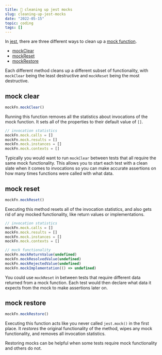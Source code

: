 ```yaml
---
title: 🧼 cleaning up jest mocks
slug: cleaning-up-jest-mocks
date: "2022-05-15"
topic: coding
tags: []
---
```


In [jest][jest], there are three different ways to clean up a [mock function][mock-function].

-   [mockClear][mock-clear]
-   [mockReset][mock-reset]
-   [mockRestore][mock-restore]

Each different method cleans up a different subset of functionality, with `mockClear` being the least destructive and `mockReset` being the most destructive.

## mock clear

```javascript
mockFn.mockClear()
```

Running this function removes all the statistics about invocations of the mock function. It sets all of the properties to their default value of `[]`.

```javascript
// invocation statistics
mockFn.mock.calls = []
mockFn.mock.results = []
mockFn.mock.instances = []
mockFn.mock.contexts = []
```

Typically you would want to run `mockClear` between tests that all require the same mock functionality. This allows you to start each test with a clean slate when it comes to invocations so you can make accurate assertions on how many times functions were called with what data.

## mock reset

```javascript
mockFn.mockReset()
```

Executing this method resets all of the invocation statistics, and also gets rid of any mocked functionality, like return values or implementations.

```javascript
// invocation statistics
mockFn.mock.calls = []
mockFn.mock.results = []
mockFn.mock.instances = []
mockFn.mock.contexts = []

// mock functionality
mockFn.mockReturnValue(undefined)
mockFn.mockResolvedValue(undefined)
mockFn.mockRejectedValue(undefined)
mockFn.mockImplementation(() => undefined)
```

You could use `mockReset` in between tests that require different data returned from a mock function. Each test would then declare what data it expects from the mock to make assertions later on.

## mock restore

```javascript
mockFn.mockRestore()
```

Executing this function acts like you never called `jest.mock()` in the first place. It _restores_ the original functionality of the method, wipes any mock functionality, and removes all invocation statistics.

Restoring mocks can be helpful when some tests require mock functionality and others do not.

[jest]: https://jestjs.io
[mock-function]: https://jestjs.io/docs/mock-function-api
[mock-clear]: https://jestjs.io/docs/mock-function-api#mockfnmockclear
[mock-reset]: https://jestjs.io/docs/mock-function-api#mockfnmockreset
[mock-restore]: https://jestjs.io/docs/mock-function-api#mockfnmockrestore
